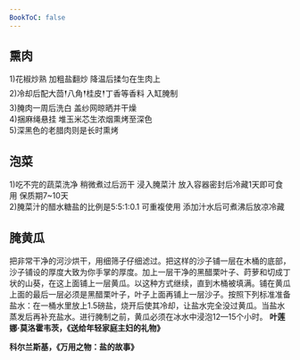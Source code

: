 ```yaml
---
BookToC: false
---
```


## 熏肉

1)花椒炒熟 加粗盐翻炒 降温后揉匀在生肉上  
2)冷却后配大茴𒑰八角𒑰桂皮𒑰丁香等香料 入缸腌制  
3)腌肉一周后洗白 盖纱网晾晒并干燥  
4)捆麻绳悬挂 堆玉米芯生浓烟熏烤至深色  
5)深黑色的老腊肉则是长时熏烤

## 泡菜

1)吃不完的蔬菜洗净 稍微煮过后沥干 浸入腌菜汁 放入容器密封后冷藏1天即可食用 保质期7~10天  
2)腌菜汁的醋水糖盐的比例是5:5:1:0.1 可重複使用 添加汁水后可煮沸后放凉冷藏

## 腌黄瓜

把非常干净的河沙烘干，用细筛子仔细滤过。把这样的沙子铺一层在木桶的底部，沙子铺设的厚度大致为你手掌的厚度。加上一层干净的黑醋栗叶子、莳萝和切成丁状的山葵，在这上面铺上一层黄瓜。以这种方式继续，直到木桶被填满。铺在黄瓜上面的最后一层必须是黑醋栗叶子，叶子上面再铺上一层沙子。按照下列标准准备盐水：在一桶水里放上1.5磅盐，烧开后使其冷却，让盐水完全没过黄瓜。当盐水蒸发后再补充盐水。进行腌制之前，黄瓜必须在冰水中浸泡12—15个小时。
**叶莲娜·莫洛霍韦茨，《送给年轻家庭主妇的礼物》**

**科尔兰斯基，《万用之物：盐的故事》**